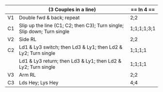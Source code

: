||(3 Couples in a line) | == In 4 == |
|-----|----|-----|
|V1| Double fwd & back; repeat |2;2|
|C1| Slip up the line (C1; C2; then C3); Turn single; Slip down; Turn single |1;1;1;1;3;1|
|V2| Side RL |2;2|
|C2| Ld1 & Ly3 switch; then Ld3 & Ly1; then Ld2 & Ly2; Turn single |1;1;1;1|
||Ld1 & Ly3 return; then Ld3 & Ly1; then Ld2 & Ly2; Turn single |1;1;1;1|
|V3| Arm RL |2;2|
|C3| Lds Hey; Lys Hey |4;4|
